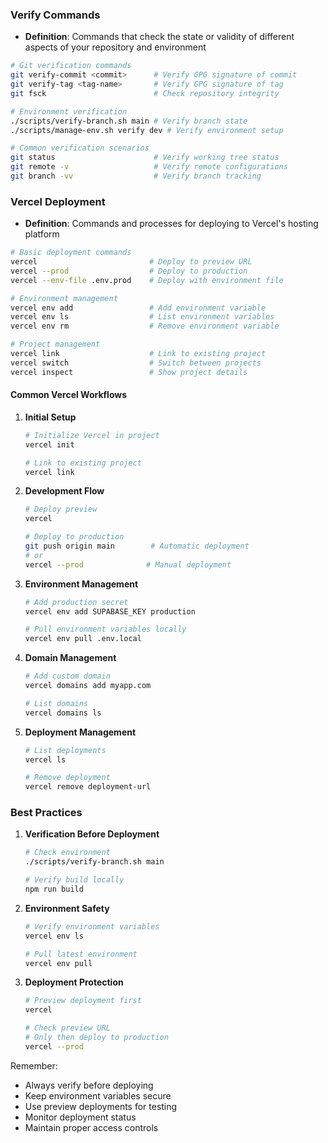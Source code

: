 ### Verify Commands
- **Definition**: Commands that check the state or validity of different aspects of your repository and environment
```bash
# Git verification commands
git verify-commit <commit>      # Verify GPG signature of commit
git verify-tag <tag-name>       # Verify GPG signature of tag
git fsck                        # Check repository integrity

# Environment verification
./scripts/verify-branch.sh main # Verify branch state
./scripts/manage-env.sh verify dev # Verify environment setup

# Common verification scenarios
git status                      # Verify working tree status
git remote -v                   # Verify remote configurations
git branch -vv                  # Verify branch tracking
```

### Vercel Deployment
- **Definition**: Commands and processes for deploying to Vercel's hosting platform
```bash
# Basic deployment commands
vercel                         # Deploy to preview URL
vercel --prod                  # Deploy to production
vercel --env-file .env.prod    # Deploy with environment file

# Environment management
vercel env add                 # Add environment variable
vercel env ls                  # List environment variables
vercel env rm                  # Remove environment variable

# Project management
vercel link                    # Link to existing project
vercel switch                  # Switch between projects
vercel inspect                 # Show project details
```

#### Common Vercel Workflows

1. **Initial Setup**
   ```bash
   # Initialize Vercel in project
   vercel init
   
   # Link to existing project
   vercel link
   ```

2. **Development Flow**
   ```bash
   # Deploy preview
   vercel
   
   # Deploy to production
   git push origin main        # Automatic deployment
   # or
   vercel --prod              # Manual deployment
   ```

3. **Environment Management**
   ```bash
   # Add production secret
   vercel env add SUPABASE_KEY production
   
   # Pull environment variables locally
   vercel env pull .env.local
   ```

4. **Domain Management**
   ```bash
   # Add custom domain
   vercel domains add myapp.com
   
   # List domains
   vercel domains ls
   ```

5. **Deployment Management**
   ```bash
   # List deployments
   vercel ls
   
   # Remove deployment
   vercel remove deployment-url
   ```

### Best Practices

1. **Verification Before Deployment**
   ```bash
   # Check environment
   ./scripts/verify-branch.sh main
   
   # Verify build locally
   npm run build
   ```

2. **Environment Safety**
   ```bash
   # Verify environment variables
   vercel env ls
   
   # Pull latest environment
   vercel env pull
   ```

3. **Deployment Protection**
   ```bash
   # Preview deployment first
   vercel
   
   # Check preview URL
   # Only then deploy to production
   vercel --prod
   ```

Remember:
- Always verify before deploying
- Keep environment variables secure
- Use preview deployments for testing
- Monitor deployment status
- Maintain proper access controls 